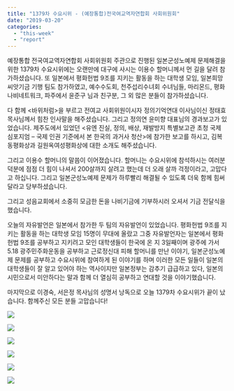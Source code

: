 ```yaml
---
title: "1379차 수요시위 - (예장통합)전국여교역자연합회 사회위원회"
date: "2019-03-20"
categories: 
  - "this-week"
  - "report"
---
```


예장통합 전국여교역자연합회 사회위원회 주관으로 진행된 일본군성노예제 문제해결을 위한 1379차 수요시위에는 오랜만에 대구에 사시는 이용수 할머니께서 먼 길을 달려 참가하셨습니다. 또 일본에서 평화헌법 9조를 지키는 활동을 하는 대학생 모임, 일본희망씨앗기금 기행 팀도 참가하였고, 예수수도회, 천주섭리수녀회 수녀님들, 마리몬드, 평화나비네트워크, 파주에서 윤준구 님과 친구분, 그 외 많은 분들이 참가하셨습니다.

다 함께 <바위처럼>을 부르고 전여교 사회위원이시자 정의기억연대 이사님이신 정태효 목사님께서 힘찬 인사말을 해주셨습니다. 그리고 정의연 윤미향 대표님의 경과보고가 있었습니다. 제주도에서 있었던 <유엔 진실, 정의, 배상, 재발방지 특별보고관 초청 국제 심포지엄 – 국제 인권 기준에서 본 한국의 과거사 청산>에 참가한 보고를 하시고, 김복동평화상과 길원옥여성평화상에 대한 소개도 해주셨습니다.

그리고 이용수 할머니의 말씀이 이어졌습니다. 할머니는 수요시위에 참석하시는 여러분 덕분에 점점 더 힘이 나셔서 200살까지 살려고 했는데 더 오래 살까 걱정이라고, 고맙다고 하십니다. 그리고 일본군성노예제 문제가 하루빨리 해결될 수 있도록 더욱 함께 힘써 달라고 당부하셨습니다.

그리고 성음교회에서 소중히 모금한 돈을 나비기금에 기부하시러 오셔서 기금 전달식을 했습니다.

오늘의 자유발언은 일본에서 참가한 두 팀의 자유발언이 있었습니다. 평화헌법 9조를 지키는 활동을 하는 대학생 모임 15명이 무대에 올랐고 그중 자유발언자는 일본에서 평화헌법 9조를 공부하고 지키려고 모인 대학생들이 한국에 온 지 3일째이며 광주에 가서 5.18 광주민주화운동을 공부하고 근로정신대 피해 할머니를 만난 이야기, 일본군성노예제 문제를 공부하고 수요시위에 참여하게 된 이야기를 하며 이러한 모든 일들이 일본의 대학생들이 잘 알고 있어야 하는 역사이지만 일본정부는 감추기 급급하고 있다, 일본의 시민으로서 미안하다는 말과 함께 더 열심히 공부하고 연대할 것을 이야기했습니다.

마지막으로 이경숙, 서은정 목사님의 성명서 낭독으로 오늘 1379차 수요시위가 끝이 났습니다. 함께주신 모든 분들 고맙습니다!

![](https://r2.womenandwar.net/2019/03/IMGP5696-2-1024x680.jpg)

![](https://r2.womenandwar.net/2019/03/IMGP5703-2-1024x680.jpg)

![](https://r2.womenandwar.net/2019/03/IMGP5706-2-1024x680.jpg)

![](https://r2.womenandwar.net/2019/03/IMGP5721-2-1024x680.jpg)

![](https://r2.womenandwar.net/2019/03/IMGP5726-2-1024x680.jpg)

![](https://r2.womenandwar.net/2019/03/IMGP5728-2-1024x680.jpg)
